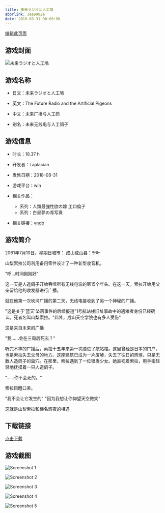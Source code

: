 ```yaml
---
title: 未来ラジオと人工鳩
abbrlink: 3ee9902a
date: 2018-08-31 00:00:00
---
```

[编辑此页面](https://github.com/ACG-3/ADV3-source/blob/main/source/_posts/games/%E6%9C%AA%E6%9D%A5%E3%83%A9%E3%82%B8%E3%82%AA%E3%81%A8%E4%BA%BA%E5%B7%A5%E9%B3%A9.md)

## 游戏封面

![未来ラジオと人工鳩](https://pan.timero.xyz/d/onedrive/img_lib_001/%E6%9C%AA%E6%9D%A5%E3%83%A9%E3%82%B8%E3%82%AA%E3%81%A8%E4%BA%BA%E5%B7%A5%E9%B3%A9_cover.avif)


## 游戏名称

- 日文：未来ラジオと人工鳩
- 英文：The Future Radio and the Artificial Pigeons
- 中文：未来广播与人工鸽

- 别名：未来无线电与人工鸽子


## 游戏信息

- 时长：18.37 h
- 开发者：Laplacian
- 发售日期：2018-08-31
- 游戏平台：win
- 相关作品：
   - 系列：人類最強性欲の嫁 工口倫子
   - 系列：白昼夢の青写真

- 相关链接：[vndb](https://vndb.org/v22603)


## 游戏简介

2061年7月10日，星期日城市： 成山成山县：千叶

山梨索拉公司利用备用零件设计了一种新型收音机。

"呼...时间刚刚好"

这一天是人造鸽子开始吞噬所有无线电波的第15个年头。在这一天，索拉开始用父亲留给他的收发器进行广播。

就在他第一次坎坷广播的第二天，无线电接收到了另一个神秘的广播。

"这是关于'蓝天'坠落事件的后续报道"1号航站楼旧址事故中的遇难者身份已经确认。死者名叫山梨索拉。"此外，成山天空学院也有多人受伤"

这是来自未来的广播

"我......会在三周后死去？"

听完不祥的广播后，索拉十五年来第一次踏进了航站楼。这里曾经是日本的门户，也是索拉失去父母的地方。这座建筑已成为一片废墟，失去了往日的辉煌，只是无数人造鸽子的巢穴。在那里，索拉遇到了一位银发少女。她直视着索拉，用手指轻轻地抚摸着一只人造鸽子。

"......你不会死的。"

索拉目瞪口呆。

"我不会让它发生的"
"因为我想让你仰望天空微笑"

这就是山梨索拉和榛名辉夜的相遇




## 下载链接

[点击下载](https://pan.timero.xyz/onedrive/adv_lib_001/%E6%9C%AA%E6%9D%A5%E3%83%A9%E3%82%B8%E3%82%AA%E3%81%A8%E4%BA%BA%E5%B7%A5%E9%B3%A9)


## 游戏截图


![Screenshot 1](https://pan.timero.xyz/d/onedrive/img_lib_001/%E6%9C%AA%E6%9D%A5%E3%83%A9%E3%82%B8%E3%82%AA%E3%81%A8%E4%BA%BA%E5%B7%A5%E9%B3%A9_Screenshot_1.avif)

![Screenshot 2](https://pan.timero.xyz/d/onedrive/img_lib_001/%E6%9C%AA%E6%9D%A5%E3%83%A9%E3%82%B8%E3%82%AA%E3%81%A8%E4%BA%BA%E5%B7%A5%E9%B3%A9_Screenshot_2.avif)

![Screenshot 3](https://pan.timero.xyz/d/onedrive/img_lib_001/%E6%9C%AA%E6%9D%A5%E3%83%A9%E3%82%B8%E3%82%AA%E3%81%A8%E4%BA%BA%E5%B7%A5%E9%B3%A9_Screenshot_3.avif)

![Screenshot 4](https://pan.timero.xyz/d/onedrive/img_lib_001/%E6%9C%AA%E6%9D%A5%E3%83%A9%E3%82%B8%E3%82%AA%E3%81%A8%E4%BA%BA%E5%B7%A5%E9%B3%A9_Screenshot_4.avif)

![Screenshot 5](https://pan.timero.xyz/d/onedrive/img_lib_001/%E6%9C%AA%E6%9D%A5%E3%83%A9%E3%82%B8%E3%82%AA%E3%81%A8%E4%BA%BA%E5%B7%A5%E9%B3%A9_Screenshot_5.avif)

